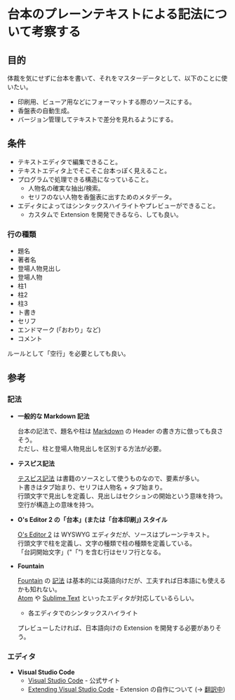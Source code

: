 # 台本のプレーンテキストによる記法について考察する

## 目的
体裁を気にせずに台本を書いて、それをマスターデータとして、以下のことに使いたい。
- 印刷用、ビューア用などにフォーマットする際のソースにする。
- 香盤表の自動生成。
- バージョン管理してテキストで差分を見れるようにする。

## 条件
- テキストエディタで編集できること。
- テキストエディタ上でそこそこ台本っぽく見えること。
- プログラムで処理できる構造になっていること。
    - 人物名の確実な抽出/検索。
    - セリフのない人物を香盤表に出すためのメタデータ。
- エディタによってはシンタックスハイライトやプレビューができること。
    - カスタムで Extension を開発できるなら、しても良い。

### 行の種類
- 題名
- 著者名
- 登場人物見出し
- 登場人物
- 柱1
- 柱2
- 柱3
- ト書き
- セリフ
- エンドマーク (「おわり」など)
- コメント

ルールとして「空行」を必要としても良い。

## 参考
### 記法
- __一般的な Markdown 記法__

    台本の記法で、題名や柱は [Markdown](https://guides.github.com/features/mastering-markdown/) の Header の書き方に倣っても良さそう。  
    ただし、柱と登場人物見出しを区別する方法が必要。

- __テスピス記法__

    [テスピス記法](http://www.momouta.org/m/thespis/doc/rules) は書籍のソースとして使うものなので、要素が多い。  
    ト書きはタブ始まり、セリフは人物名 + タブ始まり。  
    行頭文字で見出しを定義し、見出しはセクションの開始という意味を持つ。  
    空行が構造上の意味を持つ。

- __O's Editor 2 の「台本」(または「台本印刷」) スタイル__

    [O's Editor 2](http://ospage.jp/soft/oseditor2/oseditor2.html) は WYSWYG エディタだが、ソースはプレーンテキスト。  
    行頭文字で柱を定義し、文字の種類で柱の種類を定義している。  
    「台詞開始文字」("「") を含む行はセリフ行となる。

- __Fountain__

    [Fountain](https://fountain.io/) の [記法](https://fountain.io/syntax) は基本的には英語向けだが、工夫すれば日本語にも使えるかも知れない。  
    [Atom](https://atom.io/packages/fountain) や [Sublime Text](http://www.candlerblog.com/2012/09/10/fountain-for-sublime-text/) といったエディタが対応しているらしい。

    - 各エディタでのシンタックスハイライト
    
    プレビューしたければ、日本語向けの Extension を開発する必要がありそう。

### エディタ
- __Visual Studio Code__
    - [Visual Studio Code](https://code.visualstudio.com/) - 公式サイト
    - [Extending Visual Studio Code](https://code.visualstudio.com/docs/extensions/overview) - Extension の自作について (→ [翻訳中](vscode_extensions/overview.md))
